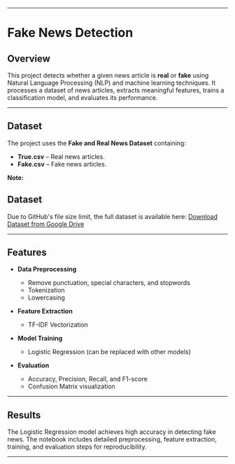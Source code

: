 
---

# Fake News Detection

## Overview

This project detects whether a given news article is **real** or **fake** using Natural Language Processing (NLP) and machine learning techniques.
It processes a dataset of news articles, extracts meaningful features, trains a classification model, and evaluates its performance.

---

## Dataset

The project uses the **Fake and Real News Dataset** containing:

* **True.csv** – Real news articles.
* **Fake.csv** – Fake news articles.

**Note:**
## Dataset
Due to GitHub's file size limit, the full dataset is available here:
[Download Dataset from Google Drive](https://drive.google.com/drive/folders/1ByadNwMrPyds53cA6SDCHLelTAvIdoF_)


---

## Features

* **Data Preprocessing**

  * Remove punctuation, special characters, and stopwords
  * Tokenization
  * Lowercasing
* **Feature Extraction**

  * TF-IDF Vectorization
* **Model Training**

  * Logistic Regression (can be replaced with other models)
* **Evaluation**

  * Accuracy, Precision, Recall, and F1-score
  * Confusion Matrix visualization

---

## Results

The Logistic Regression model achieves high accuracy in detecting fake news.
The notebook includes detailed preprocessing, feature extraction, training, and evaluation steps for reproducibility.

---
